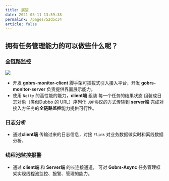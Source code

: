 ```yaml
---
title: 展望
date: 2021-05-11 13:59:38
permalink: /pages/52d5c34
article: false
---
```


## 拥有任务管理能力的可以做些什么呢？

### 全链路监控

![](https://kevin-cloud-dubbo.oss-cn-beijing.aliyuncs.com/gobrs-async/gobrs-jgzw.png)

* 开发 **gobrs-monitor-client** 脚手架可插拔式引入接入平台，开发 **gobrs-monitor-server** 负责提供界面展示能力。
* 使用 <code>Netty</code> 的高性能的能力，**client端** 组装 每一个任务的结果状态 组装成日志对象（类似Dubbo 的 URL）序列化 <code>UDP</code>协议的方式传输到
**server端** 完成对 接入方任务的**全链路监控**能力提供可行性。

### 日志分析
* 通过**client端** 传输过来的日志信息，对接 <code>Flink</code> 对业务数据做实时和离线数据分析。
### 线程池监控报警
* 通过 **client端** 和 **Server端** 的长连接通道， 可对 **Gobrs-Async** 任务管理框架实现线程池监控、报警、管理的能力。


